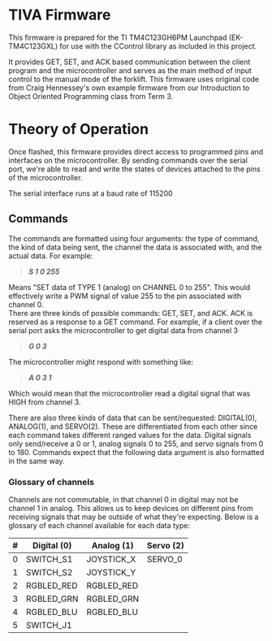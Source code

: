 # TIVA Firmware
This firmware is prepared for the TI TM4C123GH6PM Launchpad (EK-TM4C123GXL) for use with the CControl library as included in this project.

It provides GET, SET, and ACK based communication between the client program and the microcontroller and serves as the main method of input control to the manual mode of the forklift. This
firmware uses original code from Craig Hennessey's own example firmware from our Introduction to Object Oriented Programming class from Term 3.  

# Theory of Operation
Once flashed, this firmware provides direct access to programmed pins and interfaces on the microcontroller. By sending commands over the serial port, we're able to read and write the states 
of devices attached to the pins of the microcontroller.  

The serial interface runs at a baud rate of 115200

## Commands
The commands are formatted using four arguments: the type of command, the kind of data being sent, the channel the data is associated with, and the actual data. For example:  

> ___S 1 0 255___  

Means "SET data of TYPE 1 (analog) on CHANNEL 0 to 255". This would effectively write a PWM signal of value 255 to the pin associated with channel 0.  
There are three kinds of possible commands: GET, SET, and ACK. ACK is reserved as a response to a GET command. For example, if a client over the serial port asks the microcontroller to get digital data from channel 3
> ___G 0 3___

The microcontroller might respond with something like:  

> ___A 0 3 1___

Which would mean that the microcontroller read a digital signal that was HIGH from channel 3.   

There are also three kinds of data that can be sent/requested: DIGITAL(0), ANALOG(1), and SERVO(2). These are differentiated from each other since each command takes different ranged values for the data. Digital signals only send/receive a 0 or 1, analog signals 0 to 255, and servo signals from 0 to 180. Commands expect that the following data argument is also formatted in the same way.

### Glossary of channels
Channels are not commutable, in that channel 0 in digital may not be channel 1 in analog. This allows us to keep devices on different pins from receiving signals that may be outside of what they're expecting. Below is a glossary of each channel available for each data type:

| # | Digital (0) | Analog (1) | Servo (2) |
|---|-------------|------------|-----------|
| 0 | SWITCH_S1   | JOYSTICK_X | SERVO_0   |
| 1 | SWITCH_S2   | JOYSTICK_Y |           |
| 2 | RGBLED_RED  | RGBLED_RED |           |
| 3 | RGBLED_GRN  | RGBLED_GRN |           |
| 4 | RGBLED_BLU  | RGBLED_BLU |           |
| 5 | SWITCH_J1   |            |           |
